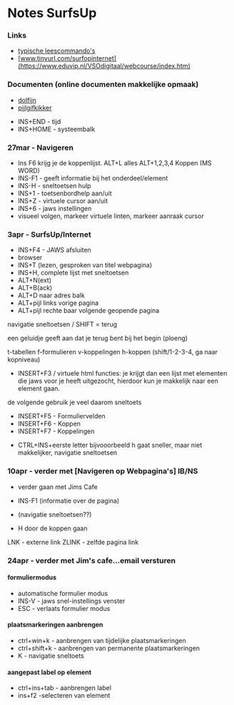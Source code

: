 # Notes SurfsUp
### Links
* [typische leescommando's](https://www.eduvip.nl/VSOdigitaal/webcourse/Reading_Commands.htm)
* [www.tinyurl.com/surfopinternet](https://www.eduvip.nl/VSOdigitaal/webcourse/index.htm)

### Documenten (online documenten makkelijke opmaak)

- [dolfijn](..\documents\dolfijn.md)
- [pijlgifkikker](..\doucments\pijlgifkikker.md)

* INS+END - tijd
* INS+HOME - systeembalk

### 27mar - Navigeren

* Ins F6 krijg je de koppenlijst. ALT+L alles ALT+1,2,3,4 Koppen (MS WORD)
* INS-F1 - geeft informatie bij het onderdeel/element
* INS-H - sneltoetsen hulp
* INS+1 - toetsenbordhelp aan/uit
* INS+Z - virtuele cursor aan/uit
* INS+6 - jaws instellingen
* visueel volgen, markeer virtuele linten, markeer aanraak cursor

### 3apr - SurfsUp/Internet 

* INS+F4 - JAWS afsluiten
* browser
* INS+T (lezen, gesproken van titel webpagina)
* INS+H, complete lijst met sneltoetsen
* ALT+N(ext)
* ALT+B(ack)
* ALT+D naar adres balk
* ALT+pijl links vorige pagina
* ALT+pijl rechte baar volgende geopende pagina

navigatie sneltoetsen / SHIFT = terug

een geluidje geeft aan dat je terug bent bij het begin (ploeng)

t-tabellen
f-formulieren
v-koppelingen
h-koppen (shift/1-2-3-4, ga naar kopniveau)

* INSERT+F3 / virtuele html functies: je krijgt dan een lijst met elementen die jaws voor je heeft uitgezocht, hierdoor kun je makkelijk naar een element gaan.

de volgende gebruik je veel daarom sneltoets

* INSERT+F5 - Formuliervelden 
* INSERT+F6 - Koppen
* INSERT+F7 - Koppelingen

- CTRL+INS+eerste letter bijvooorbeeld h gaat sneller, maar niet makkelijker, navigatie sneltoetsen

### 10apr - verder met [Navigeren op Webpagina's] IB/NS

- verder gaan met Jims Cafe

- INS-F1 (informatie over de pagina)
- (navigatie sneltoetsen??)
- H door de koppen gaan


LNK - externe link
ZLINK - zelfde pagina link

### 24apr - verder met Jim's cafe...email versturen




#### formuliermodus
* automatische formulier modus 
* INS-V - jaws snel-instellings venster
* ESC - verlaats formulier modus

#### plaatsmarkeringen aanbrengen
* ctrl+win+k - aanbrengen van tijdelijke plaatsmarkeringen
* ctrl+shift+k - aanbrengen van permanente plaatsmarkeringen
* K - navigatie sneltoets

#### aangepast label op element
* ctrl+ins+tab - aanbrengen label
* ins+f2 -selecteren van element
